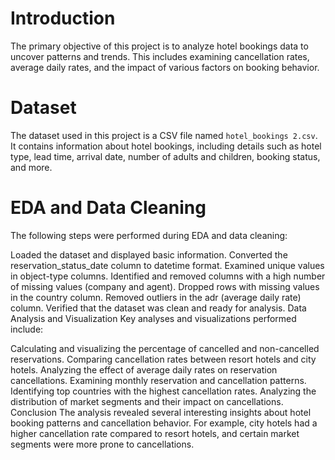 # Introduction
The primary objective of this project is to analyze hotel bookings data to uncover patterns and trends. This includes examining cancellation rates, average daily rates, and the impact of various factors on booking behavior.

# Dataset
The dataset used in this project is a CSV file named `hotel_bookings 2.csv`. It contains information about hotel bookings, including details such as hotel type, lead time, arrival date, number of adults and children, booking status, and more.

# EDA and Data Cleaning
The following steps were performed during EDA and data cleaning:

Loaded the dataset and displayed basic information.
Converted the reservation_status_date column to datetime format.
Examined unique values in object-type columns.
Identified and removed columns with a high number of missing values (company and agent).
Dropped rows with missing values in the country column.
Removed outliers in the adr (average daily rate) column.
Verified that the dataset was clean and ready for analysis.
Data Analysis and Visualization
Key analyses and visualizations performed include:

Calculating and visualizing the percentage of cancelled and non-cancelled reservations.
Comparing cancellation rates between resort hotels and city hotels.
Analyzing the effect of average daily rates on reservation cancellations.
Examining monthly reservation and cancellation patterns.
Identifying top countries with the highest cancellation rates.
Analyzing the distribution of market segments and their impact on cancellations.
Conclusion
The analysis revealed several interesting insights about hotel booking patterns and cancellation behavior. For example, city hotels had a higher cancellation rate compared to resort hotels, and certain market segments were more prone to cancellations.
